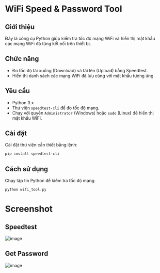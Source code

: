 # WiFi Speed & Password Tool

## Giới thiệu

Đây là công cụ Python giúp kiểm tra tốc độ mạng WiFi và hiển thị mật khẩu các mạng WiFi đã từng kết nối trên thiết bị.

## Chức năng

- Đo tốc độ tải xuống (Download) và tải lên (Upload) bằng Speedtest.
- Hiển thị danh sách các mạng WiFi đã lưu cùng với mật khẩu tương ứng.

## Yêu cầu

- Python 3.x
- Thư viện `speedtest-cli` để đo tốc độ mạng.
- Chạy với quyền `Administrator` (Windows) hoặc `sudo` (Linux) để hiển thị mật khẩu WiFi.

## Cài đặt

Cài đặt thư viện cần thiết bằng lệnh:

```sh
pip install speedtest-cli
```

## Cách sử dụng

Chạy tập tin Python để kiểm tra tốc độ mạng:

```sh
python wifi_tool.py
```

# Screenshot

## Speedtest 
![image](https://github.com/user-attachments/assets/0103122f-bdc7-4757-9437-64af08c3dfda)

## Get Password
![image](https://github.com/user-attachments/assets/fcc13f3c-5687-42d9-b442-7de92e4c7172)


